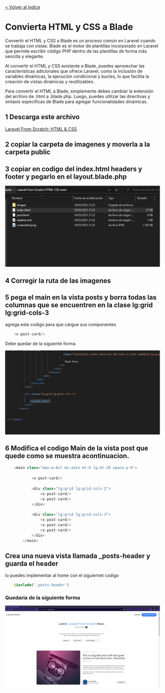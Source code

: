 [< Volver al índice](/docs/README.md)
# Convierta HTML y CSS a Blade

Convertir el HTML y CSS a Blade es un proceso común en Laravel cuando se trabaja con vistas. Blade es el motor de plantillas incorporado en Laravel que permite escribir código PHP dentro de las plantillas de forma más sencilla y elegante.

Al convertir el HTML y CSS existente a Blade, puedes aprovechar las características adicionales que ofrece Laravel, como la inclusión de variables dinámicas, la ejecución condicional y bucles, lo que facilita la creación de vistas dinámicas y reutilizables.

Para convertir el HTML a Blade, simplemente debes cambiar la extensión del archivo de .html a .blade.php. Luego, puedes utilizar las directivas y sintaxis específicas de Blade para agregar funcionalidades dinámicas.

## 1 Descarga este archivo 
[Laravel From Scratch: HTML & CSS](https://github.com/laracasts/Laravel-From-Scratch-HTML-CSS)


##  2 copiar la carpeta de imagenes y moverla a la carpeta public

## 3 copiar en codigo del index.html headers y footer y pegarlo en el layout.blade.php

![img](img/Taller%2031/2.png)

## 4 Corregir la ruta de las imagenes


## 5 pega el main en la vista posts y borra todas las columnas que se encuentren en la clase lg:grid lg:grid-cols-3
agrega este codigo para que cargue sus componentes
```php
    <x-post-card/>
```
Debe quedar de la siguiente forma.

![img](img/Taller%2031/3.png)
## 6 Modifica el codigo Main de la vista post que quede como se muestra acontinuacion.
```php
    <main class="max-w-6xl mx-auto mt-6 lg:mt-20 space-y-6">
            
            <x-post-card/>
            
            <div class="lg:grid lg:grid-cols-2">
                <x-post-card/>
                <x-post-card/>
            </div>

            <div class="lg:grid lg:grid-cols-3">               
                <x-post-card/>
                <x-post-card/>
                <x-post-card/>
            </div>
        </main>
```

## Crea una nueva vista llamada _posts-header y guarda el header 
lo puedes implementar al home con el siguiernet codigo
```php
    @include('_posts-header')
```
### Quedaria de la siguiente forma
![img](img/Taller%2031/web.png)
